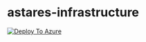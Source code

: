 # astares-infrastructure

[![Deploy To Azure](https://aka.ms/deploytoazurebutton)](https://portal.azure.com/#create/Microsoft.Template/uri/https%3A%2F%2Fgithub.com%2Fastares-business%2Fastares-infrastructure%2Fblob%2Fmain%2Ftemplates%2Fazuredeploy.json/createUIDefinitionUri/https%3A%2F%2Fgithub.com%2Fastares-business%2Fastares-infrastructure%2Fblob%2Fmain%2Ftemplates%2Fazuredeploy.json)
